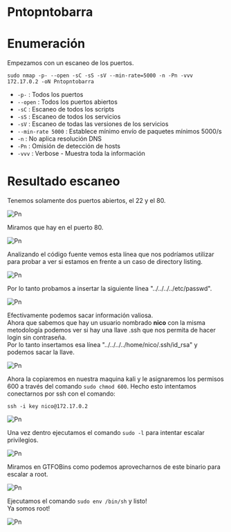 # Pntopntobarra

# Enumeración

Empezamos con un escaneo de los puertos.

`sudo nmap -p- --open -sC -sS -sV --min-rate=5000 -n -Pn -vvv 172.17.0.2 -oN Pntopntobarra`  

- `-p-` : Todos los puertos
- `--open` : Todos los puertos abiertos
- `-sC` : Escaneo de todos los scripts
- `-sS` : Escaneo de todos los servicios
- `-sV` : Escaneo de todas las versiones de los servicios
- `--min-rate 5000` : Establece mínimo envío de paquetes mínimos 5000/s
- `-n` : No aplica resolución DNS
- `-Pn` : Omisión de detección de hosts
- `-vvv` : Verbose - Muestra toda la información

# Resultado escaneo  

Tenemos solamente dos puertos abiertos, el 22 y el 80.  

![Pn](https://github.com/giustiand/DockerLabs-Writeups/blob/main/F%C3%A1cil/images/pntopntobarra/Pn_1.jpg)    

Miramos que hay en el puerto 80.  

![Pn](https://github.com/giustiand/DockerLabs-Writeups/blob/main/F%C3%A1cil/images/pntopntobarra/Pn_2.jpg)    

Analizando el código fuente vemos esta línea que nos podríamos utilizar para probar a ver si estamos en frente a un caso de directory listing.  

![Pn](https://github.com/giustiand/DockerLabs-Writeups/blob/main/F%C3%A1cil/images/pntopntobarra/Pn_3.jpg)    

Por lo tanto probamos a insertar la siguiente línea "../../../../etc/passwd".  

![Pn](https://github.com/giustiand/DockerLabs-Writeups/blob/main/F%C3%A1cil/images/pntopntobarra/Pn_4.jpg)    

Efectivamente podemos sacar información valiosa.  
Ahora que sabemos que hay un usuario nombrado **nico** con la misma metodología podemos ver si hay una llave .ssh que nos permita de hacer login sin contraseña.  
Por lo tanto insertamos esa línea "../../../../home/nico/.ssh/id_rsa" y podemos sacar la llave.  

![Pn](https://github.com/giustiand/DockerLabs-Writeups/blob/main/F%C3%A1cil/images/pntopntobarra/Pn_5.jpg)  

Ahora la copiaremos en nuestra maquina kali y le asignaremos los permisos 600 a través del comando `sudo chmod 600`. 
Hecho esto intentamos conectarnos por ssh con el comando:  

`ssh -i key nico@172.17.0.2`  

![Pn](https://github.com/giustiand/DockerLabs-Writeups/blob/main/F%C3%A1cil/images/pntopntobarra/Pn_6.jpg)    

Una vez dentro ejecutamos el comando `sudo -l` para intentar escalar privilegios.  

![Pn](https://github.com/giustiand/DockerLabs-Writeups/blob/main/F%C3%A1cil/images/pntopntobarra/Pn_7.jpg)    

Miramos en GTFOBins como podemos aprovecharnos de este binario para escalar a root.  

![Pn](https://github.com/giustiand/DockerLabs-Writeups/blob/main/F%C3%A1cil/images/pntopntobarra/Pn_8.jpg)      

Ejecutamos el comando `sudo env /bin/sh` y listo!  
Ya somos root!  

![Pn](https://github.com/giustiand/DockerLabs-Writeups/blob/main/F%C3%A1cil/images/pntopntobarra/Pn_9.jpg) 





